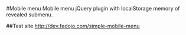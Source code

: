 #Mobile menu
Mobile menu jQuery plugin with localStorage memory of revealed submenu.

##Test site
http://dev.fedojo.com/simple-mobile-menu
